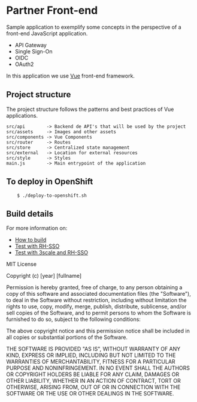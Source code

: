 # Partner Front-end

Sample application to exemplify some concepts in the perspective of a front-end JavaScript application.
 * API Gateway
 * Single Sign-On
 * OIDC
 * OAuth2

In this application we use [Vue](https://vuejs.org/) front-end framework.

## Project structure

The project structure follows the patterns and best practices of Vue applications.

```
src/api        -> Backend de API's that will be used by the project
src/assets     -> Images and other assets
src/components -> Vue Components
src/router     -> Routes
src/store      -> Centralized state management
src/external   -> Location for external resources
src/style      -> Styles
main.js        -> Main entrypoint of the application
```

## To deploy in OpenShift

```
    $ ./deploy-to-openshift.sh
```

## Build details

For more information on:

* [How to build](README-HOWTO.md)
* [Test with RH-SSO](README-RHSSO.md)
* [Test with 3scale and RH-SSO](README-3scale-RHSSO.md)

MIT License

Copyright (c) [year] [fullname]

Permission is hereby granted, free of charge, to any person obtaining a copy
of this software and associated documentation files (the "Software"), to deal
in the Software without restriction, including without limitation the rights
to use, copy, modify, merge, publish, distribute, sublicense, and/or sell
copies of the Software, and to permit persons to whom the Software is
furnished to do so, subject to the following conditions:

The above copyright notice and this permission notice shall be included in all
copies or substantial portions of the Software.

THE SOFTWARE IS PROVIDED "AS IS", WITHOUT WARRANTY OF ANY KIND, EXPRESS OR
IMPLIED, INCLUDING BUT NOT LIMITED TO THE WARRANTIES OF MERCHANTABILITY,
FITNESS FOR A PARTICULAR PURPOSE AND NONINFRINGEMENT. IN NO EVENT SHALL THE
AUTHORS OR COPYRIGHT HOLDERS BE LIABLE FOR ANY CLAIM, DAMAGES OR OTHER
LIABILITY, WHETHER IN AN ACTION OF CONTRACT, TORT OR OTHERWISE, ARISING FROM,
OUT OF OR IN CONNECTION WITH THE SOFTWARE OR THE USE OR OTHER DEALINGS IN THE
SOFTWARE.
